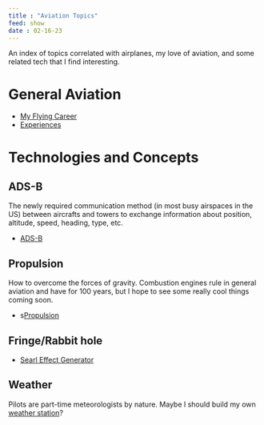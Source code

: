 ```yaml
---
title : "Aviation Topics"
feed: show
date : 02-16-23
---
```

An index of topics correlated with airplanes, my love of aviation, and some related tech that I find interesting.
# General Aviation
- [My Flying Career](notes/aviation/My%20Flying%20Career.md)
- [Experiences](notes/myadventures/flights/Experiences.md)

# Technologies and Concepts
## ADS-B
The newly required communication method (in most busy airspaces in the US) between aircrafts and towers to exchange information about position, altitude, speed, heading, type, etc.

- [ADS-B](notes/aviation/ADSB/ADS-B.md)

## Propulsion
How to overcome the forces of gravity. Combustion engines rule in general aviation and have for 100 years, but I hope to see some really cool things coming soon.
- s[Propulsion](notes/aviation/propulsion/Propulsion%20Topics.md)

## Fringe/Rabbit hole
- [Searl Effect Generator](https://segmagnetics.com/)

## Weather
Pilots are part-time meteorologists by nature. Maybe I should build my own [weather station](notes/myprojects/environmental/WeatherStation.md)?

